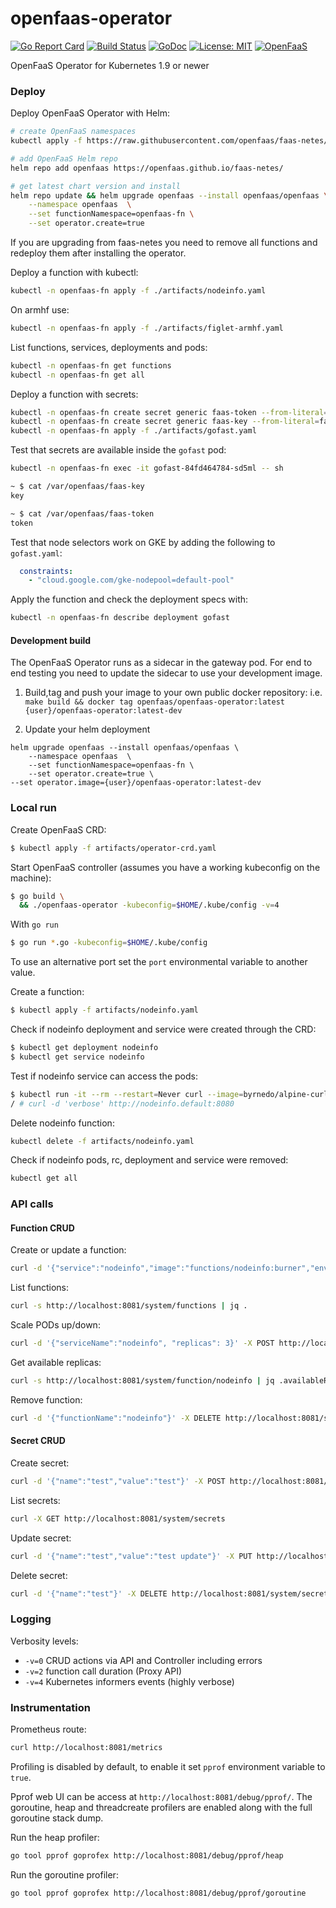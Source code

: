 # openfaas-operator

[![Go Report Card](https://goreportcard.com/badge/github.com/openfaas-incubator/openfaas-operator)](https://goreportcard.com/report/github.com/openfaas-incubator/openfaas-operator) [![Build
Status](https://travis-ci.org/openfaas-incubator/openfaas-operator.svg?branch=master)](https://travis-ci.org/openfaas-incubator/openfaas-operator) [![GoDoc](https://godoc.org/github.com/openfaas-incubator/openfaas-operator?status.svg)](https://godoc.org/github.com/openfaas-incubator/openfaas-operator) [![License: MIT](https://img.shields.io/badge/License-MIT-yellow.svg)](https://opensource.org/licenses/MIT)
[![OpenFaaS](https://img.shields.io/badge/openfaas-serverless-blue.svg)](https://www.openfaas.com)

OpenFaaS Operator for Kubernetes 1.9 or newer

### Deploy

Deploy OpenFaaS Operator with Helm:

```bash
# create OpenFaaS namespaces
kubectl apply -f https://raw.githubusercontent.com/openfaas/faas-netes/master/namespaces.yml

# add OpenFaaS Helm repo
helm repo add openfaas https://openfaas.github.io/faas-netes/

# get latest chart version and install
helm repo update && helm upgrade openfaas --install openfaas/openfaas \
    --namespace openfaas  \
    --set functionNamespace=openfaas-fn \
    --set operator.create=true
```

If you are upgrading from faas-netes you need to remove all functions and redeploy them after installing the operator.

Deploy a function with kubectl:

```bash
kubectl -n openfaas-fn apply -f ./artifacts/nodeinfo.yaml
```

On armhf use:

```bash
kubectl -n openfaas-fn apply -f ./artifacts/figlet-armhf.yaml
```

List functions, services, deployments and pods:

```bash
kubectl -n openfaas-fn get functions
kubectl -n openfaas-fn get all
``` 

Deploy a function with secrets:

```bash
kubectl -n openfaas-fn create secret generic faas-token --from-literal=faas-token=token
kubectl -n openfaas-fn create secret generic faas-key --from-literal=faas-key=key
kubectl -n openfaas-fn apply -f ./artifacts/gofast.yaml
```

Test that secrets are available inside the `gofast` pod:

```bash
kubectl -n openfaas-fn exec -it gofast-84fd464784-sd5ml -- sh

~ $ cat /var/openfaas/faas-key 
key

~ $ cat /var/openfaas/faas-token 
token
``` 

Test that node selectors work on GKE by adding the following to `gofast.yaml`:

```yaml
  constraints:
    - "cloud.google.com/gke-nodepool=default-pool"
```

Apply the function and check the deployment specs with:

```bash
kubectl -n openfaas-fn describe deployment gofast
```

#### Development build
The OpenFaaS Operator runs as a sidecar in the gateway pod. For end to end testing you need to update the sidecar to use
your development image.

1. Build,tag and push your image to your own public docker repository: 
i.e. `make build && docker tag openfaas/openfaas-operator:latest {user}/openfaas-operator:latest-dev`

2. Update your helm deployment
```
helm upgrade openfaas --install openfaas/openfaas \
    --namespace openfaas  \
    --set functionNamespace=openfaas-fn \
    --set operator.create=true \
--set operator.image={user}/openfaas-operator:latest-dev
```

### Local run

Create OpenFaaS CRD:
```bash
$ kubectl apply -f artifacts/operator-crd.yaml
```

Start OpenFaaS controller (assumes you have a working kubeconfig on the machine):

```bash
$ go build \
  && ./openfaas-operator -kubeconfig=$HOME/.kube/config -v=4
```

With `go run`

```bash
$ go run *.go -kubeconfig=$HOME/.kube/config
```

To use an alternative port set the `port` environmental variable to another value.

Create a function:
```bash
$ kubectl apply -f artifacts/nodeinfo.yaml
```

Check if nodeinfo deployment and service were created through the CRD:
```bash
$ kubectl get deployment nodeinfo
$ kubectl get service nodeinfo
```

Test if nodeinfo service can access the pods:
```bash
$ kubectl run -it --rm --restart=Never curl --image=byrnedo/alpine-curl --command -- sh
/ # curl -d 'verbose' http://nodeinfo.default:8080
```

Delete nodeinfo function:
```bash
kubectl delete -f artifacts/nodeinfo.yaml 
```

Check if nodeinfo pods, rc, deployment and service were removed:
```bash
kubectl get all
```

### API calls

#### Function CRUD

Create or update a function:

```bash
curl -d '{"service":"nodeinfo","image":"functions/nodeinfo:burner","envProcess":"node main.js","labels":{"com.openfaas.scale.min":"2","com.openfaas.scale.max":"15"},"environment":{"output":"verbose","debug":"true"}}' -X POST  http://localhost:8081/system/functions
```

List functions:

```bash
curl -s http://localhost:8081/system/functions | jq .
```

Scale PODs up/down:

```bash
curl -d '{"serviceName":"nodeinfo", "replicas": 3}' -X POST http://localhost:8081/system/scale-function/nodeinfo
```

Get available replicas:

```bash
curl -s http://localhost:8081/system/function/nodeinfo | jq .availableReplicas
```

Remove function:

```bash
curl -d '{"functionName":"nodeinfo"}' -X DELETE http://localhost:8081/system/functions
```

#### Secret CRUD

Create secret:

```bash
curl -d '{"name":"test","value":"test"}' -X POST http://localhost:8081/system/secrets
```

List secrets:

```bash
curl -X GET http://localhost:8081/system/secrets
```

Update secret:

```bash
curl -d '{"name":"test","value":"test update"}' -X PUT http://localhost:8081/system/secrets
```

Delete secret:

```bash
curl -d '{"name":"test"}' -X DELETE http://localhost:8081/system/secrets
```

### Logging

Verbosity levels:

* `-v=0` CRUD actions via API and Controller including errors
* `-v=2` function call duration (Proxy API)
* `-v=4` Kubernetes informers events (highly verbose)

### Instrumentation

Prometheus route:

```bash
curl http://localhost:8081/metrics
```

Profiling is disabled by default, to enable it set `pprof` environment variable to `true`.

Pprof web UI can be access at `http://localhost:8081/debug/pprof/`. The goroutine, heap and threadcreate 
profilers are enabled along with the full goroutine stack dump.

Run the heap profiler:

```bash
go tool pprof goprofex http://localhost:8081/debug/pprof/heap
```

Run the goroutine profiler:

```bash
go tool pprof goprofex http://localhost:8081/debug/pprof/goroutine
```
